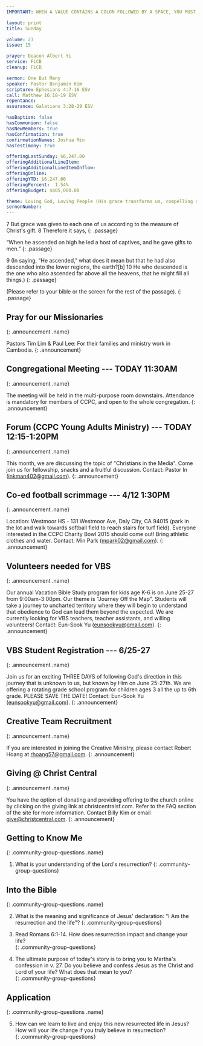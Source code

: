 ```yaml
---
IMPORTANT: WHEN A VALUE CONTAINS A COLON FOLLOWED BY A SPACE, YOU MUST USE &#58;

layout: print
title: Sunday

volume: 23
issue: 15

prayer: Deacon Albert Yi
service: FiCB
cleanup: FiCB

sermon: One But Many
speaker: Pastor Benjamin Kim
scripture: Ephesians 4:7-16 ESV
call: Matthew 16:18-19 ESV
repentance: 
assurance: Galatians 3:28-29 ESV

hasBaptism: false
hasCommunion: false
hasNewMembers: true
hasConfirmation: true
confirmationNames: Joshua Min
hasTestimony: true

offeringLastSunday: $6,247.00
offeringAdditionalLineItem: 
offeringAdditionalLineItemInflow: 
offeringOnline: 
offeringYTD: $6,247.00
offeringPercent:  1.54% 
offeringBudget: $405,000.00

theme: Loving God, Loving People (His grace transforms us, compelling us to love others)
sermonNumber: 
---
```

7 But grace was given to each one of us according to the measure of Christ's gift. 8 Therefore it says,
{: .passage} 

“When he ascended on high he led a host of captives, and he gave gifts to men.”
{: .passage}

9 (In saying, “He ascended,” what does it mean but that he had also descended into the lower regions, the earth?[b] 10 He who descended is the one who also ascended far above all the heavens, that he might fill all things.)
{: .passage}

(Please refer to your bible or the screen for the rest of the passage).
{: .passage}



## Pray for our Missionaries
{: .announcement .name}

Pastors Tim Lim & Paul Lee: For their families and ministry work in Cambodia.
{: .announcement}

## Congregational Meeting --- TODAY 11:30AM
{: .announcement .name}

The meeting will be held in the multi-purpose room downstairs. Attendance is mandatory for members of CCPC, and open to the whole congregation.
{: .announcement}

## Forum (CCPC Young Adults Ministry) --- TODAY 12:15-1:20PM
{: .announcement .name}

This month, we are discussing the topic of "Christians in the Media". Come join us for fellowship, snacks and a fruitful discussion. Contact: Pastor In (inkman402@gmail.com).
{: .announcement}

## Co-ed football scrimmage --- 4/12 1:30PM
{: .announcement .name}

Location: Westmoor HS - 131 Westmoor Ave, Daly City, CA 94015 (park in the lot and walk towards softball field to reach stairs for turf field). Everyone interested in the CCPC Charity Bowl 2015 should come out! Bring athletic clothes and water. Contact: Min Park (mpark02@gmail.com).
{: .announcement}

## Volunteers needed for VBS
{: .announcement .name}

Our annual Vacation Bible Study program for kids age K-6 is on June 25-27 from 9:00am-3:00pm. Our theme is "Journey Off the Map". Students will take a journey to uncharted territory where they will begin to understand that obedience to God can lead them beyond the expected. We are currently looking for VBS teachers, teacher assistants, and willing volunteers! Contact: Eun-Sook Yu (eunsookyu@gmail.com).
{: .announcement}

## VBS Student Registration --- 6/25-27
{: .announcement .name}

Join us for an exciting THREE DAYS of following God's direction in this journey that is unknown to us, but known by Him on June 25-27th.  We are offering a rotating grade school program for children ages 3 all the up to 6th grade. PLEASE SAVE THE DATE! Contact: Eun-Sook Yu (eunsookyu@gmail.com).
{: .announcement}

## Creative Team Recruitment
{: .announcement .name}

If you are interested in joining the Creative Ministry, please contact Robert Hoang at rhoang57@gmail.com.
{: .announcement}

## Giving @ Christ Central
{: .announcement .name}

You have the option of donating and providing offering to the church online by clicking on the giving link at christcentralsf.com. Refer to the FAQ section of the site for more information. Contact Billy Kim or email give@christcentral.com. 
{: .announcement}



## Getting to Know Me
{: .community-group-questions .name}

1) What is your understanding of the Lord's resurrection? 
{: .community-group-questions}

## Into the Bible
{: .community-group-questions .name}

2) What is the meaning and significance of Jesus' declaration: "I Am the resurrection and the life"? 
{: .community-group-questions}

3) Read Romans 6:1-14. How does resurrection impact and change your life?  
{: .community-group-questions}

4)  The ultimate purpose of today's story is to bring you to Martha's confession in v. 27. Do you believe and confess Jesus as the Christ and Lord of your life? What does that mean to you?  
{: .community-group-questions}

## Application
{: .community-group-questions .name}

5) How can we learn to live and enjoy this new resurrected life in Jesus? How will your life change if you truly believe in resurrection?  
{: .community-group-questions}


 
